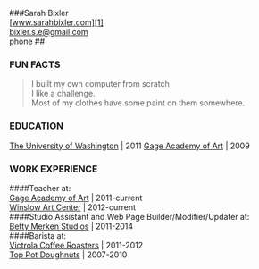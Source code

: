 ###Sarah Bixler  
[www.sarahbixler.com][1]  
[bixler.s.e@gmail.com][2]  
phone ##

###  FUN FACTS
>I built my own computer from scratch  
>I like a challenge.  
>Most of my clothes have some paint on them somewhere.  


###  EDUCATION
[The University of Washington][1]  |  2011
[Gage Academy of Art][2]  |  2009 
  

###  WORK EXPERIENCE  

####Teacher at:  
  [Gage Academy of Art][4]  |  2011-current  
  [Winslow Art Center][5]  |  2012-current  
####Studio Assistant and Web Page Builder/Modifier/Updater at:  
[Betty Merken Studios][6]  |  2011-2014  
####Barista at:  
[Victrola Coffee Roasters][7]  |  2011-2012  
[Top Pot Doughnuts][8]  |  2007-2010  





[1]:  http://www.sarahbixler.com
[2]:  mailto:bixler.s.e@gmail.com
[3]:  http://www.washington.edu
[4]:  http://www.gageacademy.org
[5]:  http://www.winslowartcenter.com
[6]:  http://www.bettymerkenstudio.com
[7]:  http://www.victrolacoffeeroasters.com
[8]:  http://www.toppotdoughnuts.com
